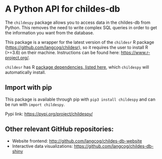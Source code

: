 # A Python API for childes-db

The `childespy` package allows you to access data in the childes-db from Python. This removes the need to write complex SQL queries in order to get the information you want from the database.

This package is a wrapper for the latest version of the `childesr` R package (https://github.com/langcog/childesr), so it requires the user to install R (>=3.6) on their machine. Instructions can be found here: https://www.r-project.org/.

`childesr` has R [package dependencies, listed here](https://github.com/langcog/childesr/blob/master/DESCRIPTION), which `childespy` will automatically install.

## Import with pip
This package is available through pip with `pip3 install childespy` and can be run with `import childespy`.

Pypi link: https://pypi.org/project/childespy/

## Other relevant GitHub repositories:
* Website frontend: http://github.com/langcog/childes-db-website
* Interactive data visualizations: https://github.com/langcog/childes-db-shiny
